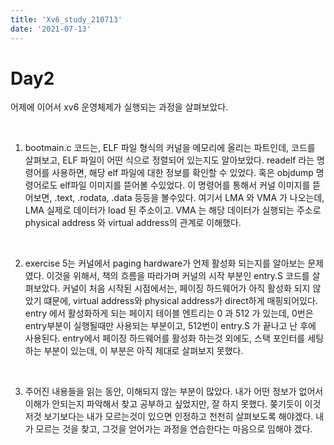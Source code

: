 ```yaml
---
title: 'Xv6_study_210713'
date: '2021-07-13'
---
```


# Day2  
어제에 이어서 xv6 운영체제가 실행되는 과정을 살펴보았다. 

<br>

1. bootmain.c 코드는, ELF 파일 형식의 커널을 메모리에 올리는 파트인데, 코드를 살펴보고, ELF 파일이 어떤 식으로 정렬되어 있는지도 알아보았다. readelf 라는 명령어를 사용하면, 해당 elf 파일에 대한 정보를 확인할 수 있었다. 혹은 objdump 명령어로도 elf파일 이미지를 뜯어볼 수있었다. 이 명령어를 통해서 커널 이미지를 뜯어보면, .text, .rodata, .data 등등을 볼수있다. 여기서 LMA 와 VMA 가 나오는데, LMA 실제로 데이터가 load 된 주소이고. VMA 는 해당 데이터가 실행되는 주소로 physical address 와 virtual address의 관계로 이해했다. 
<br>

2. exercise 5는 커널에서 paging hardware가 언제 활성화 되는지를 알아보는 문제였다. 이것을 위해서, 책의 흐름을 따라가며 커널의 시작 부분인 entry.S 코드를 살펴보았다. 커널이 처음 시작된 시점에서는, 페이징 하드웨어가 아직 활성화 되지 않았기 떄문에, virtual address와 physical address가 direct하게 매핑되어있다. entry 에서 활성화하게 되는 페이지 테이블 엔트리는 0 과 512 가 있는데, 0번은 entry부분이 실행될때만 사용되는 부분이고, 512번이 entry.S 가 끝나고 난 후에 사용된다. entry에서 페이징 하드웨어를 활성화 하는것 외에도, 스택 포인터를 세팅하는 부분이 있는데, 이 부분은 아직 제대로 살펴보지 못했다. 
<br>

3. 주어진 내용들을 읽는 동안, 이해되지 않는 부분이 많았다. 내가 어떤 정보가 없어서 이해가 안되는지 파악해서 찾고 공부하고 싶었지만, 잘 하지 못했다. 쫒기듯이 이것 저것 보기보다는 내가 모르는것이 있으면 인정하고 천천히 살펴보도록 해야겠다. 내가 모르는 것을 찾고, 그것을 얻어가는 과정을 연습한다는 마음으로 임해야 겠다. 